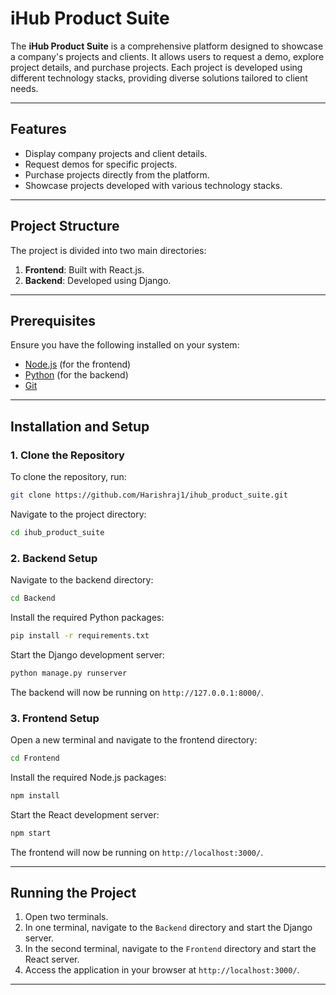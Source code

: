 # iHub Product Suite

The **iHub Product Suite** is a comprehensive platform designed to showcase a company's projects and clients. It allows users to request a demo, explore project details, and purchase projects. Each project is developed using different technology stacks, providing diverse solutions tailored to client needs.

---

## Features
- Display company projects and client details.
- Request demos for specific projects.
- Purchase projects directly from the platform.
- Showcase projects developed with various technology stacks.

---

## Project Structure
The project is divided into two main directories:

1. **Frontend**: Built with React.js.
2. **Backend**: Developed using Django.

---

## Prerequisites
Ensure you have the following installed on your system:
- [Node.js](https://nodejs.org/) (for the frontend)
- [Python](https://www.python.org/) (for the backend)
- [Git](https://git-scm.com/)

---

## Installation and Setup

### 1. Clone the Repository
To clone the repository, run:
```bash
git clone https://github.com/Harishraj1/ihub_product_suite.git
```
Navigate to the project directory:
```bash
cd ihub_product_suite
```

### 2. Backend Setup
Navigate to the backend directory:
```bash
cd Backend
```

Install the required Python packages:
```bash
pip install -r requirements.txt
```

Start the Django development server:
```bash
python manage.py runserver
```

The backend will now be running on `http://127.0.0.1:8000/`.

### 3. Frontend Setup
Open a new terminal and navigate to the frontend directory:
```bash
cd Frontend
```

Install the required Node.js packages:
```bash
npm install
```

Start the React development server:
```bash
npm start
```

The frontend will now be running on `http://localhost:3000/`.

---

## Running the Project
1. Open two terminals.
2. In one terminal, navigate to the `Backend` directory and start the Django server.
3. In the second terminal, navigate to the `Frontend` directory and start the React server.
4. Access the application in your browser at `http://localhost:3000/`.

---
